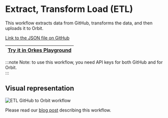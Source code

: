 
# Extract, Transform Load (ETL)

This workflow extracts data from GitHub, transforms the data, and then uploads it to Orbit.

[Link to the JSON file on GitHub](https://github.com/conductor-sdk/Simple_ETL)

|[Try it in Orkes Playground](https://play.orkes.io/workflowDef/Github_star_workflow)|
|---|

:::note
Note: to use this workflow, you need API keys for both GitHub and for Orbit.  
:::

## Visual representation
![ETL GitHub to Orbit workflow](https://orkes.io/content/img/blogassets/orbitworkflow.png)


Please read our [blog post](https://orkes.io/content/blog/conductor-etl-example) describing this workflow.


